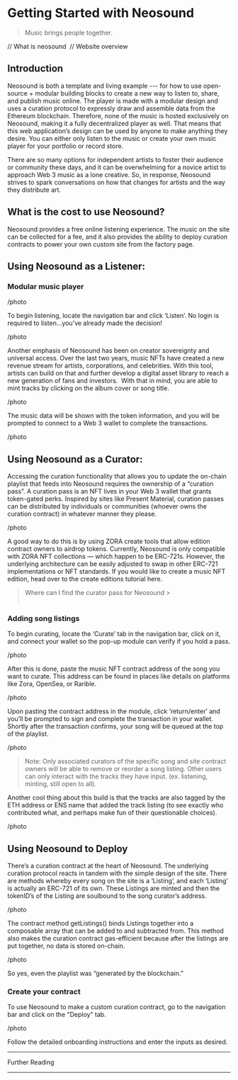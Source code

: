 # Getting Started with Neosound

>  Music brings people together.

// What is neosound 
// Website overview 

## Introduction

Neosound is both a template and living example --- for how to use open-source + modular building blocks to create a new way to listen to, share, and publish music online. The player is made with a modular design and uses a curation protocol to expressly draw and assemble data from the Ethereum blockchain. Therefore, none of the music is hosted exclusively on Neosound, making it a fully decentralized player as well. That means that this web application’s design can be used by anyone to make anything they desire. You can either only listen to the music or create your own music player for your portfolio or record store.

There are so many options for independent artists to foster their audience or community these days, and it can be overwhelming for a novice artist to approach Web 3 music as a lone creative. So, in response, Neosound strives to spark conversations on how that changes for artists and the way they distribute art.

## What is the cost to use Neosound?

Neosound provides a free online listening experience. The music on the site can be collected for a fee, and it also provides the ability to deploy curation contracts to power your own custom site from the factory page.

## Using Neosound as a Listener:

### Modular music player

/photo

To begin listening, locate the navigation bar and click ‘Listen’. No login is required to listen…you’ve already made the decision!

/photo

Another emphasis of Neosound has been on creator sovereignty and universal access. Over the last two years, music NFTs have created a new revenue stream for artists, corporations, and celebrities. With this tool, artists can build on that and further develop a digital asset library to reach a new generation of fans and investors. 
With that in mind, you are able to mint tracks by clicking on the album cover or song title.

/photo

The music data will be shown with the token information, and you will be prompted to connect to a Web 3 wallet to complete the transactions.

/photo

## Using Neosound as a Curator:

Accessing the curation functionality that allows you to update the on-chain playlist that feeds into Neosound requires the ownership of a “curation pass”. A curation pass is an NFT lives in your Web 3 wallet that grants token-gated perks. Inspired by sites like Present Material, curation passes can be distributed by individuals or communities (whoever owns the curation contract) in whatever manner they please.

/photo

A good way to do this is by using ZORA create tools that allow edition contract owners to airdrop tokens. Currently, Neosound is only compatible with ZORA NFT collections — which happen to be ERC-721s. However, the underlying architecture can be easily adjusted to swap in other ERC-721 implementations or NFT standards. If you would like to create a music NFT edition, head over to the create editions tutorial here.

> Where can I find the curator pass for Neosound 
	>	
 
### Adding song listings

To begin curating, locate the ‘Curate’ tab in the navigation bar, click on it, and connect your wallet so the pop-up module can verify if you hold a pass. 

/photo

After this is done, paste the music NFT contract address of the song you want to curate. This address can be found in places like details on platforms like Zora, OpenSea, or Rarible.

/photo

Upon pasting the contract address in the module, click ‘return/enter’ and you’ll be prompted to sign and complete the transaction in your wallet. Shortly after the transaction confirms, your song will be queued at the top of the playlist.

/photo

> Note: Only associated curators of the specific song and site contract owners will be able to remove or reorder a song listing. Other users can only interact with the tracks they have input. (ex. listening, minting, still open to all).

Another cool thing about this build is that the tracks are also tagged by the ETH address or ENS name that added the track listing (to see exactly who contributed what, and perhaps make fun of their questionable choices).

/photo

## Using Neosound to Deploy

There’s a curation contract at the heart of Neosound. The underlying curation protocol reacts in tandem with the simple design of the site. There are methods whereby every song on the site is a ‘Listing’, and each ‘Listing’ is actually an ERC-721 of its own. These Listings are minted and then the tokenID’s of the Listing are soulbound to the song curator’s address.

/photo 

The contract method getListings() binds Listings together into a composable array that can be added to and subtracted from. This method also makes the curation contract gas-efficient because after the listings are put together, no data is stored on-chain.

/photo

So yes, even the playlist was “generated by the blockchain.”

### Create your contract

To use Neosound to make a custom curation contract, go to the navigation bar and click on the "Deploy" tab.

/photo 

Follow the detailed onboarding instructions and enter the inputs as desired.

---

Further Reading

---
 
 





